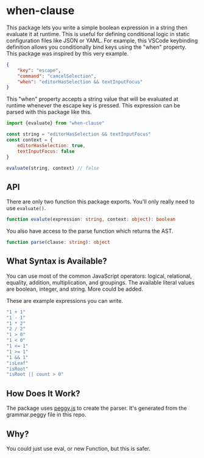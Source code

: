 # when-clause

This package lets you write a simple boolean expression in a string then evaluate it at runtime. This is useful for defining conditional logic in static configuration files like JSON or YAML. For example, this VSCode keybinding definition allows you conditionally bind keys using the "when" property. This package was inspired by this very example.

```json
{ 
    "key": "escape",
    "command": "cancelSelection",
    "when": "editorHasSelection && textInputFocus"
}
```

This "when" property accepts a string value that will be evaluated at runtime whenever the escape key is pressed. This expression can be parsed with this package like this.

```js
import {evaluate} from "when-clause"

const string = "editorHasSelection && textInputFocus"
const context = {
    editorHasSelection: true,
    textInputFocus: false
}

evaluate(string, context) // false
```

## API

There are only two function this package exports. You'll only really need to use `evaluate()`.

```ts
function evalute(expression: string, context: object): boolean
```

You also have access to the parse function which returns the AST.

```ts
function parse(clause: string): object
```

## What Syntax is Available?

You can use most of the common JavaScript operators: logical, relational, equality, addition, multiplication, and groupings. The available literal values are boolean, integer, and string. More could be added.

These are example expressions you can write.

```js
"1 + 1"
"1 - 1"
"1 * 2"
"2 / 2"
"1 > 0"
"1 < 0"
"1 <= 1"
"1 >= 1"
"1 && 1"
"isLeaf"
"isRoot"
"isRoot || count > 0"
```

## How Does It Work?

The package uses [peggy.js](https://peggyjs.org/) to create the parser. It's generated from the grammar.peggy file in this repo.


## Why?

You could just use eval, or new Function, but this is safer.
